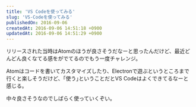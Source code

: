```yaml
---
title: 'VS Codeを使ってみる'
slug: 'VS-Codeを使ってみる'
publishedOn: 2016-09-06
createdAt: 2016-09-06 14:51:18 +0900
updatedAt: 2016-09-06 14:51:29 +0900
---
```

リリースされた当時はAtomのほうが良さそうだなーと思ったんだけど、最近どんどん良くなてる感をがでてるのでもう一度チャレンジ。

Atomはコードを書いてカスタマイズしたり、Electronで遊ぶというところまで行くと楽しそうだけど、｢使う｣ということだとVS Codeはよくできてるなーと感じる。

中々良さそうなのでしばらく使っていくぞい。
